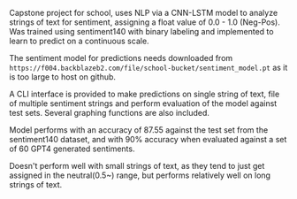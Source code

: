 Capstone project for school, uses NLP via a CNN-LSTM model to analyze strings of text for sentiment, assigning a
float value of 0.0 - 1.0 (Neg-Pos). Was trained using sentiment140 with binary labeling and implemented to learn
to predict on a continuous scale.

The sentiment model for predictions needs downloaded from 
```https://f004.backblazeb2.com/file/school-bucket/sentiment_model.pt``` as it is too large to host on github.

A CLI interface is provided to make predictions on single string of text, file of multiple sentiment strings and perform
evaluation of the model against test sets. Several graphing functions are also included.

Model performs with an accuracy of 87.55 against the test set from the sentiment140 dataset, and with 90% accuracy when
evaluated against a set of 60 GPT4 generated sentiments. 

Doesn't perform well with small strings of text, as they tend to just get assigned in the neutral(0.5~) range, but 
performs relatively well on long strings of text.